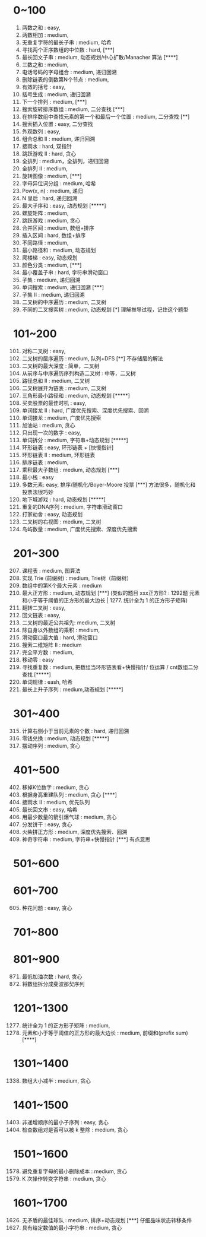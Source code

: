 # 0~100
1. 两数之和 : easy,
2. 两数相加 : medium,
3. 无重复字符的最长子串 : medium, 哈希
4. 寻找两个正序数组的中位数 : hard, [***]
5. 最长回文子串 : medium, 动态规划/中心扩散/Manacher 算法 [****]
15. 三数之和 : medium, 
17. 电话号码的字母组合 : medium, 递归回溯
19. 删除链表的倒数第N个节点 : medium, 
20. 有效的括号 : easy,
22. 括号生成 : medium, 递归回溯
31. 下一个排列 : medium, [***]
33. 搜索旋转排序数组 : medium, 二分查找 [***]
34. 在排序数组中查找元素的第一个和最后一个位置 : medium, 二分查找 [**]
35. 搜索插入位置 : easy, 二分查找
38. 外观数列 : easy, 
40. 组合总和 II : medium, 递归回溯
42. 接雨水 : hard, 双指针
45. 跳跃游戏 II : hard, 贪心
46. 全排列 : medium，全排列，递归回溯
47. 全排列 II : medium, 
48. 旋转图像 : medium, [***]
49. 字母异位词分组 : medium, 哈希
50. Pow(x, n) : medium, 递归
51. N 皇后 : hard, 递归回溯
53. 最大子序和 : easy, 动态规划 [*****]
54. 螺旋矩阵 : medium, 
55. 跳跃游戏 : medium, 贪心
56. 合并区间 : medium, 数组+排序
57. 插入区间 : hard, 数组+排序
62. 不同路径 : medium,
64. 最小路径和 : medium, 动态规划
70. 爬楼梯 : easy, 动态规划
75. 颜色分类 : medium, [***]
76. 最小覆盖子串 : hard, 字符串滑动窗口
78. 子集 : medium, 递归回溯
79. 单词搜索 : medium, 递归回溯 [***]
90. 子集 II : medium, 递归回溯
94. 二叉树的中序遍历 : medium, 二叉树
96. 不同的二叉搜索树 : medium, 动态规划 [*] 理解推导过程，记住这个题型

# 101~200
101. 对称二叉树 : easy,
102. 二叉树的层序遍历 : medium, 队列+DFS [**] 不存储层的解法
104. 二叉树的最大深度 : 简单，二叉树
105. 从前序与中序遍历序列构造二叉树 : 中等，二叉树
113. 路径总和 II : medium, 二叉树
114. 二叉树展开为链表 : medium, 二叉树
120. 三角形最小路径和 : medium, 动态规划 [*****]
121. 买卖股票的最佳时机 : easy,
126. 单词接龙 II : hard, 广度优先搜索、深度优先搜索、回溯
127. 单词接龙 : medium, 广度优先搜索
134. 加油站 : medium, 贪心
136. 只出现一次的数字 : easy,
139. 单词拆分 : medium, 字符串+动态规划 [*****]
142. 环形链表 : easy, 环形链表 + [快慢指针]
142. 环形链表 II : medium, 环形链表
148. 排序链表 : medium,
152. 乘积最大子数组 : medium, 动态规划 [***]
155. 最小栈 : easy
169. 多数元素: easy, 排序/随机化/Boyer-Moore 投票 [***] 方法很多，随机化和投票法很巧妙
174. 地下城游戏 : hard, 动态规划 [*****]
187. 重复的DNA序列 : medium, 字符串滑动窗口
198. 打家劫舍 : easy, 动态规划
199. 二叉树的右视图 : medium, 二叉树
200. 岛屿数量 : medium, 广度优先搜索、深度优先搜索

# 201~300
207. 课程表 : medium, 图算法
208. 实现 Trie (前缀树) : medium, Trie树（前缀树）
215. 数组中的第K个最大元素 : medium
221. 最大正方形 : medium, 动态规划 [***] 
    (类似的题目 xxx正方形? : 1292题 元素和小于等于阈值的正方形的最大边长 | 1277. 统计全为 1 的正方形子矩阵)
226. 翻转二叉树 : easy, 
234. 回文链表 : easy,
236. 二叉树的最近公共祖先: medium, 二叉树
238. 除自身以外数组的乘积 : medium,
239. 滑动窗口最大值 : hard, 滑动窗口
240. 搜索二维矩阵 II : medium
279. 完全平方数 : medium,
283. 移动零 : easy
287. 寻找重复数 : medium, 把数组当环形链表看+快慢指针/ 位运算 / cnt数组二分查找 [*****]
290. 单词规律 : eash, 哈希
300. 最长上升子序列 : medium,动态规划 [*****]

# 301~400
315. 计算右侧小于当前元素的个数 : hard, 递归回溯
322. 零钱兑换 : medium, 动态规划 [*****]
376. 摆动序列 : medium, 贪心

# 401~500
402. 移掉K位数字 : medium, 贪心
406. 根据身高重建队列 : medium, 贪心 [****]
407. 接雨水 II : medium, 优先队列
409. 最长回文串 : easy, 哈希
452. 用最少数量的箭引爆气球 : medium, 贪心
455. 分发饼干 : easy, 贪心
473. 火柴拼正方形 : medium, 深度优先搜索、回溯
481. 神奇字符串 : medium, 字符串+快慢指针 [***] 有点意思

# 501~600

# 601~700
605. 种花问题 : easy, 贪心

# 701~800

# 801~900
871. 最低加油次数 : hard, 贪心
842. 将数组拆分成斐波那契序列

# 1201~1300
1277. 统计全为 1 的正方形子矩阵 : medium, 
1292. 元素和小于等于阈值的正方形的最大边长 : medium, 前缀和(prefix sum) [****]


# 1301~1400
1338. 数组大小减半 : medium, 贪心


# 1401~1500
1403. 非递增顺序的最小子序列 : easy, 贪心
1497. 检查数组对是否可以被 k 整除 : medium, 贪心


# 1501~1600
1578. 避免重复字母的最小删除成本 : medium, 贪心
1540. K 次操作转变字符串 : medium, 贪心

# 1601~1700
1626. 无矛盾的最佳球队 : medium, 排序+动态规划 [***] 仔细品味状态转移条件
1663. 具有给定数值的最小字符串 : medium, 贪心